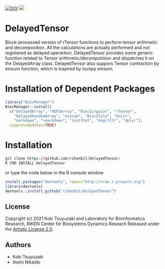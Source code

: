 [![DOI](https://zenodo.org/badge/237884779.svg)](https://zenodo.org/badge/latestdoi/237884779)
[![](https://img.shields.io/badge/release%20version-1.2.0-green.svg)](https://www.bioconductor.org/packages/release/bioc/html/DelayedTensor.html)

# DelayedTensor
Block-processed version of rTensor functions to perform tensor arithmetic and decomposition.
All the calculations are actually performed and not registered as delayed operartion.
DelayedTensor provides some generic function related to Tensor arithmetic/decompotision and dispatches it on the DelayedArray class.
DelayedTensor also suppors Tensor contraction by einsum function, which is inspired by numpy einsum.

Installation of Dependent Packages
======
```r
library("BiocManager")
BiocManager::install(
  c("DelayedArray", "HDF5Array", "BiocSingular", "rTensor",
    "DelayedRandomArray", "einsum", "BiocStyle", "knitr",
    "markdown", "rmarkdown", "testthat", "magrittr", "dplyr"),
  suppressUpdates=TRUE)
```

Installation
======
```r
git clone https://github.com/rikenbit/DelayedTensor/
R CMD INSTALL DelayedTensor
```
or type the code below in the R console window
```r
install.packages("devtools", repos="http://cran.r-project.org")
library(devtools)
devtools::install_github("rikenbit/DelayedTensor")
```

## License
Copyright (c) 2021 Koki Tsuyuzaki and Laboratory for Bioinformatics Research, RIKEN Center for Biosystems Dynamics Reseach
Released under the [Artistic License 2.0](http://www.perlfoundation.org/artistic_license_2_0).

## Authors
- Koki Tsuyuzaki
- Itoshi Nikaido